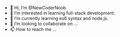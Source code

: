 - 👋 Hi, I’m @NewCoderNoob
- 👀 I’m interested in learning full-stack development.
- 🌱 I’m currently learning es6 syntax and node.js.
- 💞️ I’m looking to collaborate on ...
- 📫 How to reach me ...

<!---
NewCoderNoob/NewCoderNoob is a ✨ special ✨ repository because its `README.md` (this file) appears on your GitHub profile.
You can click the Preview link to take a look at your changes.
--->
